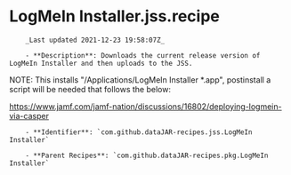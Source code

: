 # LogMeIn Installer.jss.recipe

        _Last updated 2021-12-23 19:58:07Z_

        - **Description**: Downloads the current release version of LogMeIn Installer and then uploads to the JSS.

NOTE: This installs "/Applications/LogMeIn Installer *.app", postinstall a script will be needed that follows the below:

https://www.jamf.com/jamf-nation/discussions/16802/deploying-logmein-via-casper

        - **Identifier**: `com.github.dataJAR-recipes.jss.LogMeIn Installer`

        - **Parent Recipes**: `com.github.dataJAR-recipes.pkg.LogMeIn Installer`